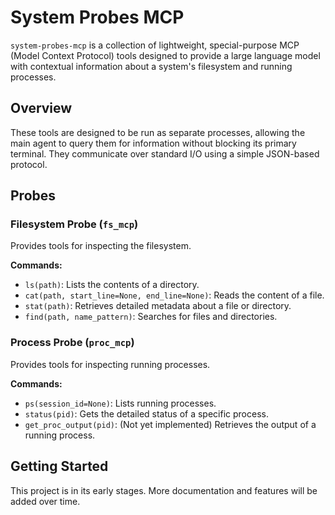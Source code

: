 # System Probes MCP

`system-probes-mcp` is a collection of lightweight, special-purpose MCP (Model Context Protocol) tools designed to provide a large language model with contextual information about a system's filesystem and running processes.

## Overview

These tools are designed to be run as separate processes, allowing the main agent to query them for information without blocking its primary terminal. They communicate over standard I/O using a simple JSON-based protocol.

## Probes

### Filesystem Probe (`fs_mcp`)

Provides tools for inspecting the filesystem.

**Commands:**

*   `ls(path)`: Lists the contents of a directory.
*   `cat(path, start_line=None, end_line=None)`: Reads the content of a file.
*   `stat(path)`: Retrieves detailed metadata about a file or directory.
*   `find(path, name_pattern)`: Searches for files and directories.

### Process Probe (`proc_mcp`)

Provides tools for inspecting running processes.

**Commands:**

*   `ps(session_id=None)`: Lists running processes.
*   `status(pid)`: Gets the detailed status of a specific process.
*   `get_proc_output(pid)`: (Not yet implemented) Retrieves the output of a running process.

## Getting Started

This project is in its early stages. More documentation and features will be added over time.
